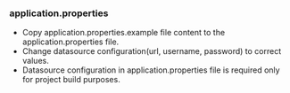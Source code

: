 ### application.properties

- Copy application.properties.example file content to the application.properties file.
- Change datasource configuration(url, username, password) to correct values.
- Datasource configuration in application.properties file is required only for project build purposes.

